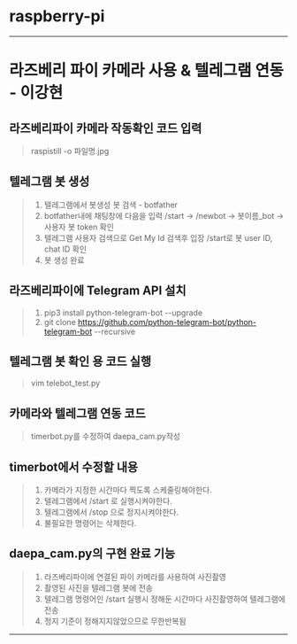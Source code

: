 # raspberry-pi
----
# 라즈베리 파이 카메라 사용 & 텔레그램 연동 - 이강현
## 라즈베리파이 카메라 작동확인 코드 입력
>raspistill -o 파일명.jpg

## 텔레그램 봇 생성
> 1. 텔레그램에서 봇생성 봇 검색 - botfather
> 2. botfather내에 채팅창에 다음을 입력
> /start -> /newbot -> 봇이름_bot -> 사용자 봇 token 확인
> 3. 텔레그램 사용자 검색으로 Get My Id 검색후 입장
> /start로 봇 user ID, chat ID 확인
> 4. 봇 생성 완료

## 라즈베리파이에 Telegram API 설치
> 1. pip3 install python-telegram-bot --upgrade
> 2. git clone https://github.com/python-telegram-bot/python-telegram-bot --recursive

## 텔레그램 봇 확인 용 코드 실행
>vim telebot_test.py

## 카메라와 텔레그램 연동 코드
>timerbot.py를 수정하여 daepa_cam.py작성

## timerbot에서 수정할 내용
> 1. 카메라가 지정한 시간마다 찍도록 스케줄링해야한다.
> 2. 텔레그램에서 /start 로 실행시켜야한다.
> 3. 텔레그램에서 /stop 으로 정지시켜야한다.
> 4. 불필요한 명령어는 삭제한다.

## daepa_cam.py의 구현 완료 기능
> 1. 라즈베리파이에 연결된 파이 카메라를 사용하여 사진촬영
> 2. 촬영된 사진을 텔레그램 봇에 전송
> 3. 텔레그램 명령어인 /start 실행시 정해둔 시간마다 사진촬영하여 텔레그램에 전송
> 4. 정지 기준이 정해지지않았으므로 무한반복됨
----
